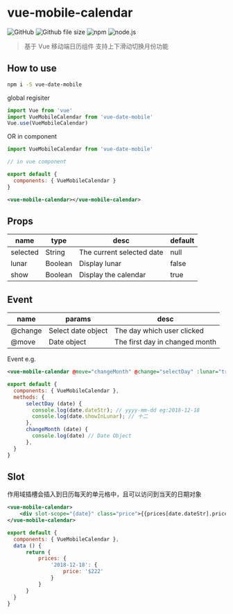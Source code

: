 # vue-mobile-calendar

![GitHub](https://img.shields.io/github/license/mashape/apistatus.svg) ![Github file size](https://img.shields.io/badge/size-18kb-brightgreen.svg)
![npm](https://img.shields.io/badge/npm-6.3.0-red.svg)
![node.js](https://img.shields.io/badge/node.js-v10.14.2-blue.svg)

> 基于 Vue 移动端日历组件
> 支持上下滑动切换月份功能

## How to use

```bash
npm i -S vue-date-mobile
```
global regisiter
```js
import Vue from 'vue'
import VueMobileCalendar from 'vue-date-mobile'
Vue.use(VueMobileCalendar)
```

OR in component

```js
import VueMobileCalendar from 'vue-date-mobile'

// in vue component

export default {
  components: { VueMobileCalendar }
}
```

```xml
<vue-mobile-calendar></vue-mobile-calendar>
```
## Props

| name               | type     | desc                          | default |
| ------------------ | -------- | ----------------------------- | ------- |
| selected           | String   | The current selected date     | null    |
| lunar              | Boolean  | Display lunar                 | false   |
| show               | Boolean  | Display the calendar          | true    |

## Event

| name    | params              | desc                           |
| ------- | ------------------- | ------------------------------ |
| @change | Select date object  | The day which user clicked     |
| @move   | Date object         | The first day in changed month |

Event e.g.

```xml
<vue-mobile-calendar @move="changeMonth" @change="selectDay" :lunar="true"></vue-mobile-calendar>
```
```js
export default {
  components: { VueMobileCalendar },
  methods: {
      selectDay (date) {
        console.log(date.dateStr); // yyyy-mm-dd eg:2018-12-18
        console.log(date.showInLunar); // 十二
      },
      changeMonth (date) {
        console.log(date) // Date Object
      },
  }
}
```
## Slot

作用域插槽会插入到日历每天的单元格中，且可以访问到当天的日期对象

```xml
<vue-mobile-calendar>
    <div slot-scope="{date}" class="price">{{prices[date.dateStr].price}}</div>
</vue-mobile-calendar>
```

```js
export default {
  components: { VueMobileCalendar },
  data () {
      return {
          prices: {
              '2018-12-18': {
                  price: '$222'
              }
          }
      }
  }
}
```